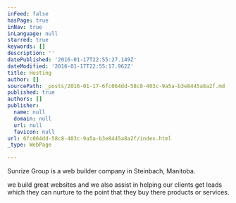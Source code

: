 ```yaml
---
inFeed: false
hasPage: true
inNav: true
inLanguage: null
starred: true
keywords: []
description: ''
datePublished: '2016-01-17T22:55:27.149Z'
dateModified: '2016-01-17T22:55:17.962Z'
title: Hosting
author: []
sourcePath: _posts/2016-01-17-6fc064dd-58c8-403c-9a5a-b3e8445a8a2f.md
published: true
authors: []
publisher:
  name: null
  domain: null
  url: null
  favicon: null
url: 6fc064dd-58c8-403c-9a5a-b3e8445a8a2f/index.html
_type: WebPage

---
```

Sunrize Group is a web builder company in Steinbach, Manitoba.

we build great websites and we also assist in helping our clients get leads which they can nurture to the point that they buy there products or services.